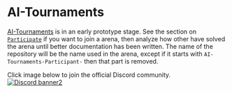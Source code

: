 # AI-Tournaments<!-- Keep changes in sync with https://github.com/AI-Tournaments/AI-Tournaments/blob/main/README.md -->
[AI-Tournaments](https://ai-tournaments.github.io/) is in an early prototype stage. See the section on [`Participate`](https://github.com/AI-Tournaments/AI-Tournaments#Participate) if you want to join a arena, then analyze how other have solved the arena until better documentation has been written. The name of the repository will be the name used in the arena, except if it starts with `AI-Tournaments-Participant-` then that part is removed.

Click image below to join the official Discord community.
<br>[![Discord banner2](https://discord.com/api/guilds/765291928454823936/widget.png?style=banner2)](https://discord.gg/jhUJNsN)
